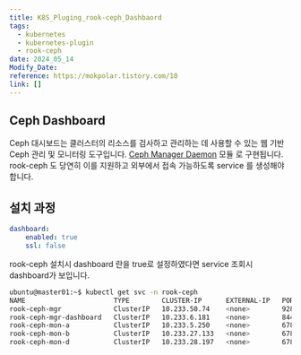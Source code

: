 ```yaml
---
title: K8S_Pluging_rook-ceph_Dashbaord
tags:
  - kubernetes
  - kubernetes-plugin
  - rook-ceph
date: 2024_05_14
Modify_Date: 
reference: https://mokpolar.tistory.com/10
link: []
---
```

## Ceph Dashboard
Ceph 대시보드는 클러스터의 리소스를 검사하고 관리하는 데 사용할 수 있는 웹 기반 Ceph 관리 및 모니터링 도구입니다. [Ceph Manager Daemon](https://docs.ceph.com/en/latest/mgr/#ceph-manager-daemon) 모듈 로 구현됩니다. rook-ceph 도 당연히 이를 지원하고 외부에서 접속 가능하도록 service 를 생성해야 합니다.

## 설치 과정
```yaml
dashboard:
	enabled: true
	ssl: false
```
rook-ceph 설치시 dashboard 란을 true로 설정하였다면 service 조회시 dashboard가 보입니다.

```bash
ubuntu@master01:~$ kubectl get svc -n rook-ceph 
NAME                      TYPE        CLUSTER-IP      EXTERNAL-IP   PORT(S)             AGE
rook-ceph-mgr             ClusterIP   10.233.50.74    <none>        9283/TCP            3d21h
rook-ceph-mgr-dashboard   ClusterIP   10.233.6.181    <none>        8443/TCP            3d21h
rook-ceph-mon-a           ClusterIP   10.233.5.250    <none>        6789/TCP,3300/TCP   3d21h
rook-ceph-mon-b           ClusterIP   10.233.27.133   <none>        6789/TCP,3300/TCP   3d21h
rook-ceph-mon-d           ClusterIP   10.233.28.197   <none>        6789/TCP,3300/TCP   3d21h
```
